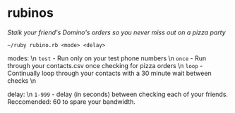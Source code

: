 # rubinos
*Stalk your friend's Domino's orders so you never miss out on a pizza party*



``` ~/ruby rubino.rb <mode> <delay> ```

modes: \n
	```test``` - Run only on your test phone numbers \n
	```once``` - Run through your contacts.csv once checking for pizza orders \n
	```loop``` - Continually loop through your contacts with a 30 minute wait between checks \n

delay: \n
```1-999``` - delay (in seconds) between checking each of your friends. Reccomended: 60 to spare your bandwidth.
